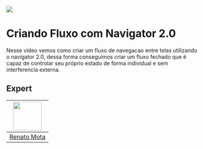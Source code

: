 <img src="https://storage.googleapis.com/golden-wind/experts-club/capa-github.svg" />

# Criando Fluxo com Navigator 2.0

Nesse vídeo vemos como criar um fluxo de navegacao entre telas utilizando o navigator 2.0, dessa forma conseguimos criar um fluxo fechado que é capaz de controlar seu próprio estado de forma individual e sem interferencia externa.

## Expert

| [<img src="https://avatars.githubusercontent.com/u/23418948?s=460&u=da2788c88f381c94c419ac3f615324bfdbea807e&v=4" width="75px;"/>](https://github.com/RenatoLucasMota) |
| :-: |
|[Renato Mota](https://github.com/RenatoLucasMota)|
